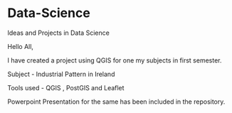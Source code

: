 # Data-Science
Ideas and Projects in Data Science

Hello All,

I have created a project using QGIS for one my subjects in first semester.

Subject - Industrial Pattern in Ireland

Tools used - QGIS , PostGIS and Leaflet

Powerpoint Presentation for the same has been included in the repository.
